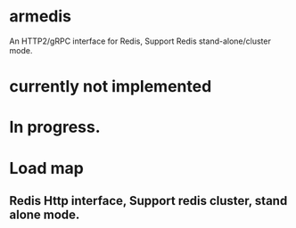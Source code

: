 # armedis
An HTTP2/gRPC interface for Redis, Support Redis stand-alone/cluster mode.

# currently not implemented
# In progress.

# Load map
## Redis Http interface, Support redis cluster, stand alone mode.

<!--
add testcase for service.
for description

// # https://github.com/moon4311/gradle_boot
-->
